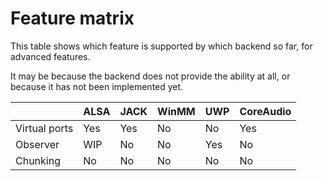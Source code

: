 # Feature matrix

This table shows which feature is supported by which backend so far, for advanced features.

It may be because the backend does not provide the ability at all, or because it has not been implemented yet.


|               | ALSA | JACK | WinMM | UWP | CoreAudio |
|---------------|------|------|-------|-----|-----------|
| Virtual ports | Yes  | Yes  | No    | No  | Yes       |
| Observer      | WIP  | No   | No    | Yes | No        |
| Chunking      | No   | No   | No    | No  | No        |